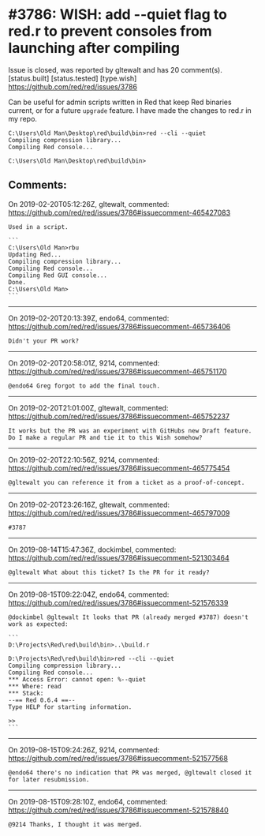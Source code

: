 
#3786: WISH: add --quiet flag to red.r to prevent consoles from launching after compiling
================================================================================
Issue is closed, was reported by gltewalt and has 20 comment(s).
[status.built] [status.tested] [type.wish]
<https://github.com/red/red/issues/3786>

Can be useful for admin scripts written in Red that keep Red binaries current, or for a future `upgrade` feature.
I have made the changes to red.r in my repo.

```
C:\Users\Old Man\Desktop\red\build\bin>red --cli --quiet
Compiling compression library...
Compiling Red console...

C:\Users\Old Man\Desktop\red\build\bin>
```


Comments:
--------------------------------------------------------------------------------

On 2019-02-20T05:12:26Z, gltewalt, commented:
<https://github.com/red/red/issues/3786#issuecomment-465427083>

    Used in a script. 
    
    ```
    C:\Users\Old Man>rbu
    Updating Red...
    Compiling compression library...
    Compiling Red console...
    Compiling Red GUI console...
    Done.
    C:\Users\Old Man>
    ```

--------------------------------------------------------------------------------

On 2019-02-20T20:13:39Z, endo64, commented:
<https://github.com/red/red/issues/3786#issuecomment-465736406>

    Didn't your PR work?

--------------------------------------------------------------------------------

On 2019-02-20T20:58:01Z, 9214, commented:
<https://github.com/red/red/issues/3786#issuecomment-465751170>

    @endo64 Greg forgot to add the final touch.

--------------------------------------------------------------------------------

On 2019-02-20T21:01:00Z, gltewalt, commented:
<https://github.com/red/red/issues/3786#issuecomment-465752237>

    It works but the PR was an experiment with GitHubs new Draft feature. 
    Do I make a regular PR and tie it to this Wish somehow?

--------------------------------------------------------------------------------

On 2019-02-20T22:10:56Z, 9214, commented:
<https://github.com/red/red/issues/3786#issuecomment-465775454>

    @gltewalt you can reference it from a ticket as a proof-of-concept.

--------------------------------------------------------------------------------

On 2019-02-20T23:26:16Z, gltewalt, commented:
<https://github.com/red/red/issues/3786#issuecomment-465797009>

    #3787 

--------------------------------------------------------------------------------

On 2019-08-14T15:47:36Z, dockimbel, commented:
<https://github.com/red/red/issues/3786#issuecomment-521303464>

    @gltewalt What about this ticket? Is the PR for it ready?

--------------------------------------------------------------------------------

On 2019-08-15T09:22:04Z, endo64, commented:
<https://github.com/red/red/issues/3786#issuecomment-521576339>

    @dockimbel @gltewalt It looks that PR (already merged #3787) doesn't work as expected:
    
    ```
    D:\Projects\Red\red\build\bin>..\build.r
    
    D:\Projects\Red\red\build\bin>red --cli --quiet
    Compiling compression library...
    Compiling Red console...
    *** Access Error: cannot open: %--quiet
    *** Where: read
    *** Stack:
    --== Red 0.6.4 ==--
    Type HELP for starting information.
    
    >>
    ```

--------------------------------------------------------------------------------

On 2019-08-15T09:24:26Z, 9214, commented:
<https://github.com/red/red/issues/3786#issuecomment-521577568>

    @endo64 there's no indication that PR was merged, @gltewalt closed it for later resubmission.

--------------------------------------------------------------------------------

On 2019-08-15T09:28:10Z, endo64, commented:
<https://github.com/red/red/issues/3786#issuecomment-521578840>

    @9214 Thanks, I thought it was merged.

